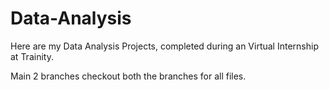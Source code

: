 # Data-Analysis

Here are my Data Analysis Projects, completed during an Virtual Internship at Trainity. 

Main 2 branches checkout both the branches for all files. 

